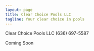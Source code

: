 ```yaml
---
layout: page
title: Clear Choice Pools LLC
tagline: Your clear choice in pools
---
```


Clear Choice Pools LLC
(636) 697-5587

Coming Soon